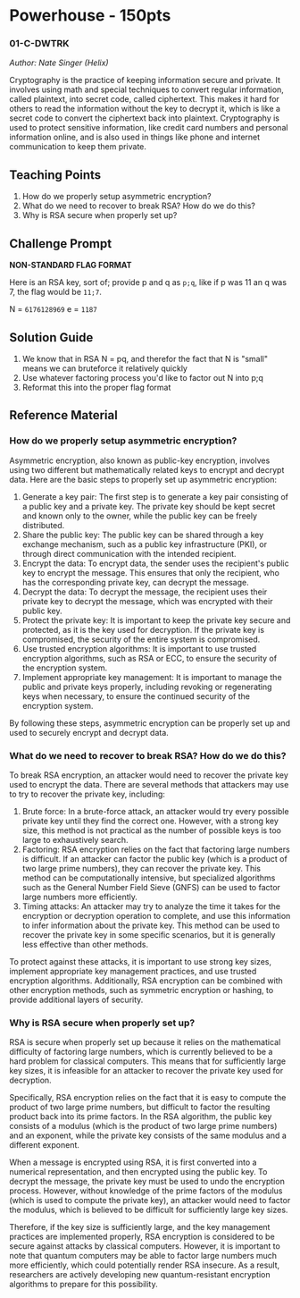 # Powerhouse - 150pts
### 01-C-DWTRK
*Author: Nate Singer (Helix)*

Cryptography is the practice of keeping information secure and private. It involves using math and special techniques to convert regular information, called plaintext, into secret code, called ciphertext. This makes it hard for others to read the information without the key to decrypt it, which is like a secret code to convert the ciphertext back into plaintext. Cryptography is used to protect sensitive information, like credit card numbers and personal information online, and is also used in things like phone and internet communication to keep them private.

## Teaching Points
1. How do we properly setup asymmetric encryption?
2. What do we need to recover to break RSA? How do we do this?
3. Why is RSA secure when properly set up?

## Challenge Prompt
**NON-STANDARD FLAG FORMAT**

Here is an RSA key, sort of; provide p and q as `p;q`, like if p was 11 an q was 7, the flag would be `11;7`.

N = `6176128969`
e = `1187`

## Solution Guide
1. We know that in RSA  N = pq, and therefor the fact that N is "small" means we can bruteforce it relatively quickly
2. Use whatever factoring process you'd like to factor out N into p;q
3. Reformat this into the proper flag format

## Reference Material
### How do we properly setup asymmetric encryption?
Asymmetric encryption, also known as public-key encryption, involves using two different but mathematically related keys to encrypt and decrypt data. Here are the basic steps to properly set up asymmetric encryption:

1. Generate a key pair: The first step is to generate a key pair consisting of a public key and a private key. The private key should be kept secret and known only to the owner, while the public key can be freely distributed.
2. Share the public key: The public key can be shared through a key exchange mechanism, such as a public key infrastructure (PKI), or through direct communication with the intended recipient.
3. Encrypt the data: To encrypt data, the sender uses the recipient's public key to encrypt the message. This ensures that only the recipient, who has the corresponding private key, can decrypt the message.
4. Decrypt the data: To decrypt the message, the recipient uses their private key to decrypt the message, which was encrypted with their public key.
5. Protect the private key: It is important to keep the private key secure and protected, as it is the key used for decryption. If the private key is compromised, the security of the entire system is compromised.
6. Use trusted encryption algorithms: It is important to use trusted encryption algorithms, such as RSA or ECC, to ensure the security of the encryption system.
7. Implement appropriate key management: It is important to manage the public and private keys properly, including revoking or regenerating keys when necessary, to ensure the continued security of the encryption system.

By following these steps, asymmetric encryption can be properly set up and used to securely encrypt and decrypt data.

### What do we need to recover to break RSA? How do we do this?
To break RSA encryption, an attacker would need to recover the private key used to encrypt the data. There are several methods that attackers may use to try to recover the private key, including:

1. Brute force: In a brute-force attack, an attacker would try every possible private key until they find the correct one. However, with a strong key size, this method is not practical as the number of possible keys is too large to exhaustively search.
2. Factoring: RSA encryption relies on the fact that factoring large numbers is difficult. If an attacker can factor the public key (which is a product of two large prime numbers), they can recover the private key. This method can be computationally intensive, but specialized algorithms such as the General Number Field Sieve (GNFS) can be used to factor large numbers more efficiently.
3. Timing attacks: An attacker may try to analyze the time it takes for the encryption or decryption operation to complete, and use this information to infer information about the private key. This method can be used to recover the private key in some specific scenarios, but it is generally less effective than other methods.

To protect against these attacks, it is important to use strong key sizes, implement appropriate key management practices, and use trusted encryption algorithms. Additionally, RSA encryption can be combined with other encryption methods, such as symmetric encryption or hashing, to provide additional layers of security.

### Why is RSA secure when properly set up?
RSA is secure when properly set up because it relies on the mathematical difficulty of factoring large numbers, which is currently believed to be a hard problem for classical computers. This means that for sufficiently large key sizes, it is infeasible for an attacker to recover the private key used for decryption.

Specifically, RSA encryption relies on the fact that it is easy to compute the product of two large prime numbers, but difficult to factor the resulting product back into its prime factors. In the RSA algorithm, the public key consists of a modulus (which is the product of two large prime numbers) and an exponent, while the private key consists of the same modulus and a different exponent.

When a message is encrypted using RSA, it is first converted into a numerical representation, and then encrypted using the public key. To decrypt the message, the private key must be used to undo the encryption process. However, without knowledge of the prime factors of the modulus (which is used to compute the private key), an attacker would need to factor the modulus, which is believed to be difficult for sufficiently large key sizes.

Therefore, if the key size is sufficiently large, and the key management practices are implemented properly, RSA encryption is considered to be secure against attacks by classical computers. However, it is important to note that quantum computers may be able to factor large numbers much more efficiently, which could potentially render RSA insecure. As a result, researchers are actively developing new quantum-resistant encryption algorithms to prepare for this possibility.
